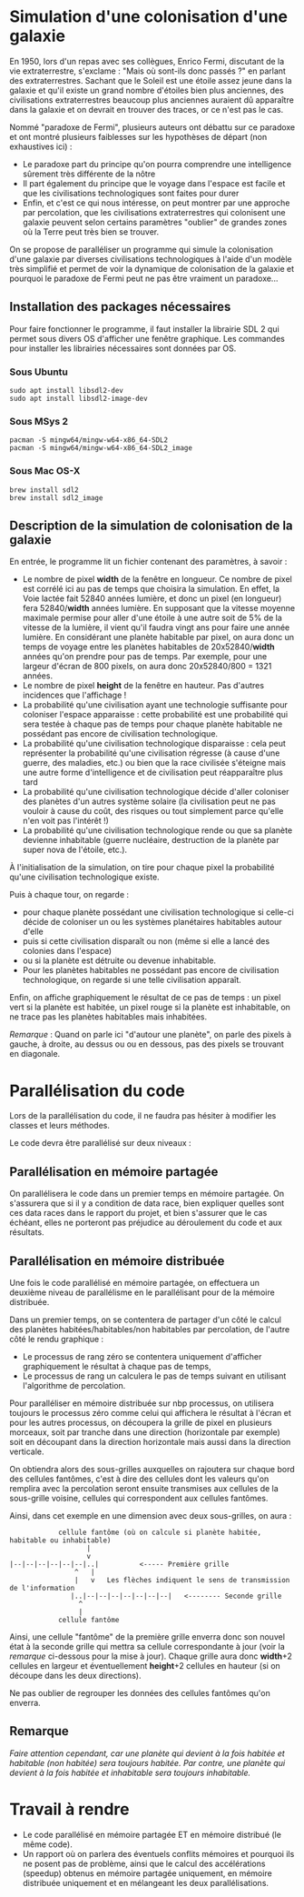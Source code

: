 # Simulation d'une colonisation d'une galaxie

En 1950, lors d'un repas avec ses collègues, Enrico Fermi, discutant de la vie extraterrestre,
s'exclame : "Mais où sont-ils donc passés ?" en parlant des extraterrestres. Sachant que le Soleil est
une étoile assez jeune dans la galaxie et qu'il existe un grand nombre d'étoiles bien plus anciennes,
des civilisations extraterrestres beaucoup plus anciennes auraient dû apparaître dans la galaxie
et on devrait en trouver des traces, or ce n'est pas le cas.

Nommé "paradoxe de Fermi", plusieurs auteurs ont débattu sur ce paradoxe et ont montré plusieurs faiblesses
sur les hypothèses de départ (non exhaustives ici) :

  - Le paradoxe part du principe qu'on pourra comprendre une intelligence sûrement très différente de la nôtre
  - Il part également du principe que le voyage dans l'espace est facile et que les civilisations technologiques
  sont faites pour durer
  - Enfin, et c'est ce qui nous intéresse, on peut montrer par une approche par percolation, que les civilisations
  extraterrestres qui colonisent une galaxie peuvent selon certains paramètres "oublier" de grandes zones
  où la Terre peut très bien se trouver.

On se propose de paralléliser un programme qui simule la colonisation d'une galaxie  par diverses civilisations technologiques à l'aide d'un modèle très
simplifié et permet de voir la dynamique de colonisation de
la galaxie et pourquoi le paradoxe de Fermi peut ne pas être vraiment un paradoxe...

## Installation des packages nécessaires

Pour faire fonctionner le programme, il faut installer la librairie SDL 2 qui permet sous divers OS
d'afficher une fenêtre graphique. Les commandes pour installer les librairies nécessaires sont données
par OS.

### Sous Ubuntu

    sudo apt install libsdl2-dev
    sudo apt install libsdl2-image-dev

### Sous MSys 2

    pacman -S mingw64/mingw-w64-x86_64-SDL2
    pacman -S mingw64/mingw-w64-x86_64-SDL2_image

### Sous Mac OS-X

    brew install sdl2
    brew install sdl2_image

## Description de la simulation de colonisation de la galaxie

En entrée, le programme lit un fichier contenant des paramètres, à savoir :

- Le nombre de pixel **width** de la fenêtre en longueur. Ce nombre de pixel est corrélé ici au pas de temps
  que choisira la simulation. En effet, la Voie lactée fait 52840 années lumière, et donc un pixel
  (en longueur) fera 52840/**width** années lumière. En supposant que la vitesse moyenne maximale permise
  pour aller d'une étoile à une autre soit de 5% de la vitesse de la lumière, il vient qu'il faudra
  vingt ans pour faire une année lumière. En considérant une planète habitable par pixel, on aura donc
  un temps de voyage entre les planètes habitables de 20x52840/**width** années qu'on prendre pour pas de temps.
  Par exemple, pour  une largeur d'écran de 800 pixels, on aura donc 20x52840/800 = 1321 années.
- Le nombre de pixel **height** de la fenêtre en hauteur. Pas d'autres incidences que l'affichage !
- La probabilité qu'une civilisation ayant une technologie suffisante pour coloniser l'espace apparaisse : cette probabilité est une probabilité qui sera testée à chaque pas de temps pour chaque planète habitable ne possédant pas encore de civilisation technologique.
- La probabilité qu'une civilisation technologique disparaisse : cela peut représenter la probabilité qu'une civilisation régresse (à cause d'une guerre, des maladies, etc.) ou bien que la race civilisée s'éteigne mais une autre forme d'intelligence et de civilisation peut réapparaître plus tard
- La probabilité qu'une civilisation technologique décide d'aller coloniser des planètes d'un autres système solaire
(la civilisation peut ne pas vouloir à cause du coût, des risques ou tout simplement parce qu'elle n'en voit pas
l'intérêt !)
- La probabilité qu'une civilisation technologique rende ou que sa planète devienne inhabitable (guerre nucléaire, destruction de la planète par super nova de l'étoile, etc.).

À l'initialisation de la simulation, on tire pour chaque pixel la probabilité qu'une civilisation technologique existe.

Puis à chaque tour, on regarde :
- pour chaque planète possédant une civilisation technologique si celle-ci décide de coloniser un ou les systèmes planétaires habitables autour d'elle
- puis si cette civilisation disparaît ou non (même si elle a lancé des colonies dans l'espace) 
- ou si la planète est détruite ou devenue inhabitable. 
- Pour les planètes habitables ne possédant pas encore de civilisation technologique, on regarde si une telle civilisation apparaît.

Enfin, on affiche graphiquement le résultat de ce pas de temps :
un pixel vert si la planète est habitée,
un pixel rouge si la planète est inhabitable,
on ne trace pas les planètes habitables mais inhabitées.



*Remarque* : Quand on parle ici "d'autour une planète", on parle des pixels à gauche, à droite, au dessus ou ou en dessous,
pas des pixels se trouvant en diagonale.

# Parallélisation du code

Lors de la parallélisation du code, il ne faudra pas hésiter à modifier les classes et leurs méthodes.

Le code devra être parallélisé sur deux niveaux :

## Parallélisation en mémoire partagée

On parallélisera le code dans un premier temps en mémoire partagée. On s'assurera que si il y a condition
de data race, bien expliquer quelles sont ces data races dans le rapport du projet, et bien s'assurer que
le cas échéant, elles ne porteront pas préjudice au déroulement du code et aux résultats.

## Parallélisation en mémoire distribuée

Une fois le code parallélisé en mémoire partagée, on effectuera un deuxième niveau de parallélisme en le parallélisant
pour de la mémoire distribuée.

Dans un premier temps, on se contentera de partager d'un côté le calcul des planètes habitées/habitables/non habitables par percolation, de l'autre côté le rendu graphique :

  - Le processus de rang zéro se contentera uniquement d'afficher graphiquement le résultat à chaque pas de temps,
  - Le processus de rang un calculera le pas de temps suivant en utilisant l'algorithme de percolation.

Pour paralléliser en mémoire distribuée sur nbp processus, on utilisera toujours le processus zéro comme celui qui affichera le résultat à l'écran et pour les autres processus, on découpera la grille de pixel en plusieurs morceaux, soit par tranche dans une direction (horizontale par exemple) soit en découpant dans la direction horizontale mais aussi dans la direction verticale.

On obtiendra alors des sous-grilles auxquelles on rajoutera sur chaque bord des cellules fantômes, c'est à dire
des cellules dont les valeurs qu'on remplira avec la percolation seront ensuite transmises aux cellules de la sous-grille
voisine, cellules qui correspondent aux cellules fantômes. 

Ainsi, dans cet exemple en une dimension avec deux sous-grilles, on aura :

                cellule fantôme (où on calcule si planète habitée, habitable ou inhabitable)
                       |
                       v
    |--|--|--|--|--|--|..|          <----- Première grille
                    ^   |
                    |   v   Les flèches indiquent le sens de transmission de l'information
                   |..|--|--|--|--|--|--|--|   <-------- Seconde grille
                     ^
                     |
                cellule fantôme

Ainsi, une cellule "fantôme" de la première grille enverra donc son nouvel état à la seconde grille
qui mettra sa cellule correspondante à jour (voir la *remarque* ci-dessous pour la mise à jour).
Chaque grille aura donc **width**+2 cellules en largeur et éventuellement **height**+2 cellules en
hauteur (si on découpe dans les deux directions). 

Ne pas oublier de regrouper les données des cellules fantômes qu'on enverra.

Remarque
--------
*Faire attention cependant, car une planète qui devient à la fois habitée et habitable (non habitée)
sera toujours habitée. Par contre, une planète qui devient à la fois habitée et inhabitable sera
toujours inhabitable.*

# Travail à rendre

  - Le code parallélisé en mémoire partagée ET en mémoire distribué (le même code).
  - Un rapport où on parlera des éventuels conflits mémoires et pourquoi ils ne posent pas de problème,
    ainsi que le calcul des accélérations (speedup) obtenus en mémoire partagée uniquement, en mémoire
    distribuée uniquement et en mélangeant les deux parallélisations.
